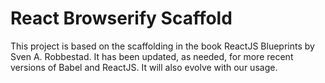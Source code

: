 # React Browserify Scaffold

This project is based on the scaffolding in the book ReactJS Blueprints by Sven A. Robbestad. It has been updated, as needed, for more recent versions of Babel and ReactJS. It will also evolve with our usage.
